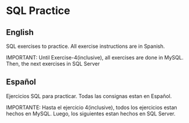 # SQL Practice

## English
SQL exercises to practice.
All exercise instructions are in Spanish.

IMPORTANT: Until Exercise-4(inclusive), all exercises are done in MySQL. Then, the next exercises in SQL Server

## Español

Ejercicios SQL para practicar. 
Todas las consignas estan en Español.

IMPORTANTE: Hasta el ejercicio 4(inclusive), todos los ejercicios estan hechos en MySQL. Luego, los siguientes estan hechos en SQL Server.

